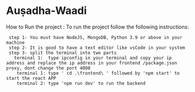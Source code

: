 # Auṣadha-Waadi

How to Run the project :
To run the project follow the following instructions:

     step 1- You must have NodeJS, MongoDB, Python 3.9 or above in your machine
     step 2- It is good to have a text editor like vsCode in your system
     step 3- split the terminal into two parts
       terminal 1:  type ipconfig in your terminal and copy your ip address and replace the ip address in your frontend /package.json proxy, dont change the port 4000
        terminal 1: type ' cd .\frontend\ ' followed by 'npm start' to start the react APP
        terminal 2: type 'npm run dev' to run the backend

